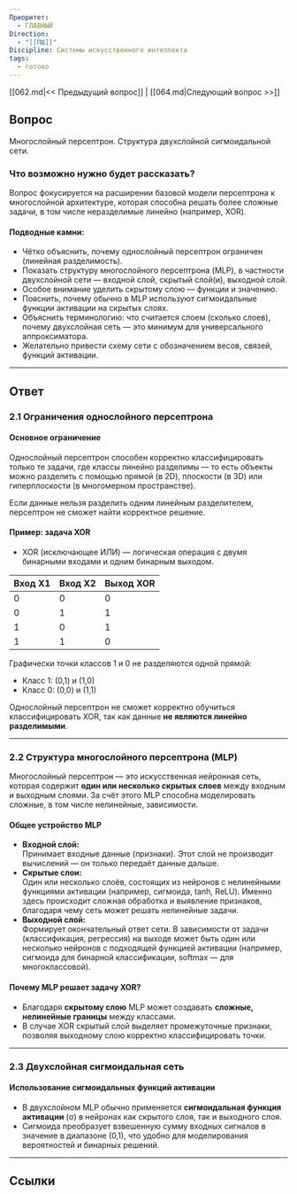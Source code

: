 ```yaml
---
Приоритет:
  - ГЛАВНЫЙ
Direction:
  - "[[ПШ]]"
Discipline: Системы искусственного интеллекта
tags:
  - готово
---
```

[[062.md|<< Предыдущий вопрос]] | [[064.md|Следующий вопрос >>]]
## Вопрос
Многослойный персептрон. Структура двухслойной сигмоидальной сети.

### Что возможно нужно будет рассказать?
Вопрос фокусируется на расширении базовой модели персептрона к многослойной архитектуре, которая способна решать более сложные задачи, в том числе неразделимые линейно (например, XOR).
#### **Подводные камни:**
- Чётко объяснить, почему однослойный персептрон ограничен (линейная разделимость).
- Показать структуру многослойного персептрона (MLP), в частности двухслойной сети — входной слой, скрытый слой(и), выходной слой.
- Особое внимание уделить скрытому слою — функции и значению.
- Пояснить, почему обычно в MLP используют сигмоидальные функции активации на скрытых слоях.
- Объяснить терминологию: что считается слоем (сколько слоев), почему двухслойная сеть — это минимум для универсального аппроксиматора.
- Желательно привести схему сети с обозначением весов, связей, функций активации.

---
## Ответ
### 2.1 Ограничения однослойного персептрона
#### Основное ограничение
Однослойный персептрон способен корректно классифицировать только те задачи, где классы линейно разделимы — то есть объекты можно разделить с помощью прямой (в 2D), плоскости (в 3D) или гиперплоскости (в многомерном пространстве).

Если данные нельзя разделить одним линейным разделителем, персептрон не сможет найти корректное решение.
#### Пример: задача XOR
- XOR (исключающее ИЛИ) — логическая операция с двумя бинарными входами и одним бинарным выходом.

|Вход X1|Вход X2|Выход XOR|
|---|---|---|
|0|0|0|
|0|1|1|
|1|0|1|
|1|1|0|
Графически точки классов 1 и 0 не разделяются одной прямой:
- Класс 1: (0,1) и (1,0)
- Класс 0: (0,0) и (1,1)

Однослойный персептрон не сможет корректно обучиться классифицировать XOR, так как данные **не являются линейно разделимыми**.

---
### 2.2 Структура многослойного персептрона (MLP)
Многослойный персептрон — это искусственная нейронная сеть, которая содержит **один или несколько скрытых слоев** между входным и выходным слоями. За счёт этого MLP способна моделировать сложные, в том числе нелинейные, зависимости.
#### Общее устройство MLP
- **Входной слой:**  
    Принимает входные данные (признаки). Этот слой не производит вычислений — он только передаёт данные дальше.
- **Скрытые слои:**  
    Один или несколько слоёв, состоящих из нейронов с нелинейными функциями активации (например, сигмоида, tanh, ReLU). Именно здесь происходит сложная обработка и выявление признаков, благодаря чему сеть может решать нелинейные задачи.
- **Выходной слой:**  
    Формирует окончательный ответ сети. В зависимости от задачи (классификация, регрессия) на выходе может быть один или несколько нейронов с подходящей функцией активации (например, сигмоида для бинарной классификации, softmax — для многоклассовой).
#### Почему MLP решает задачу XOR?
- Благодаря **скрытому слою** MLP может создавать **сложные, нелинейные границы** между классами.
- В случае XOR скрытый слой выделяет промежуточные признаки, позволяя выходному слою корректно классифицировать точки.

---
### 2.3 Двухслойная сигмоидальная сеть
#### Использование сигмоидальных функций активации
- В двухслойном MLP обычно применяется **сигмоидальная функция активации** (σ) в нейронах как скрытого слоя, так и выходного слоя.
- Сигмоида преобразует взвешенную сумму входных сигналов в значение в диапазоне (0,1), что удобно для моделирования вероятностей и бинарных решений.

---
## Ссылки
